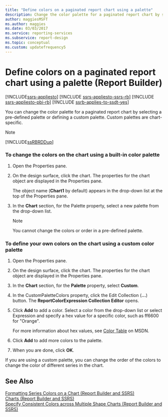 ```yaml
---
title: "Define colors on a paginated report chart using a palette"
description: Change the color palette for a paginated report chart by selecting a pre-defined palette or by defining a custom palette.
author: maggiesMSFT
ms.author: maggies
ms.date: 03/03/2017
ms.service: reporting-services
ms.subservice: report-design
ms.topic: conceptual
ms.custom: updatefrequency5
---
```

# Define colors on a paginated report chart using a palette (Report Builder)

[!INCLUDE[ssrs-appliesto](../../includes/ssrs-appliesto.md)] [!INCLUDE [ssrs-appliesto-ssrs-rb](../../includes/ssrs-appliesto-ssrs-rb.md)] [!INCLUDE [ssrs-appliesto-pbi-rb](../../includes/ssrs-appliesto-pbi-rb.md)] [!INCLUDE [ssrb-applies-to-ssdt-yes](../../includes/ssrb-applies-to-ssdt-yes.md)]

  You can change the color palette for a paginated report chart by selecting a pre-defined palette or defining a custom palette. Custom palettes are chart-specific.  
  
> [!NOTE]  
>  [!INCLUDE[ssRBRDDup](../../includes/ssrbrddup-md.md)]  
  
### To change the colors on the chart using a built-in color palette  
  
1.  Open the Properties pane.  
  
2.  On the design surface, click the chart. The properties for the chart object are displayed in the Properties pane.  
  
     The object name (**Chart1** by default) appears in the drop-down list at the top of the Properties pane.  
  
3.  In the **Chart** section, for the Palette property, select a new palette from the drop-down list.  
  
    > [!NOTE]  
    >  You cannot change the colors or order in a pre-defined palette.  
  
### To define your own colors on the chart using a custom color palette  
  
1.  Open the Properties pane.  
  
2.  On the design surface, click the chart. The properties for the chart object are displayed in the Properties pane.  
  
3.  In the **Chart** section, for the **Palette** property, select **Custom**.  
  
4.  In the CustomPaletteColors property, click the Edit Collection (**...**) button. The **ReportColorExpression Collection Editor** opens.  
  
5.  Click **Add** to add a color. Select a color from the drop-down list or select Expression and specify a hex value for a specific color, such as ff6600 for "Orange".  
  
     For more information about hex values, see [Color Table](https://go.microsoft.com/fwlink/?linkid=9258) on MSDN.  
  
6.  Click **Add** to add more colors to the palette.  
  
7.  When you are done, click **OK**.  
  
 If you are using a custom palette, you can change the order of the colors to change the color of different series in the chart.  
  
## See Also  
 [Formatting Series Colors on a Chart &#40;Report Builder and SSRS&#41;](../../reporting-services/report-design/formatting-series-colors-on-a-chart-report-builder-and-ssrs.md)   
 [Charts &#40;Report Builder and SSRS&#41;](../../reporting-services/report-design/charts-report-builder-and-ssrs.md)   
 [Specify Consistent Colors across Multiple Shape Charts &#40;Report Builder and SSRS&#41;](../../reporting-services/report-design/specify-consistent-colors-across-multiple-shape-charts-report-builder-and-ssrs.md)  
  
  
